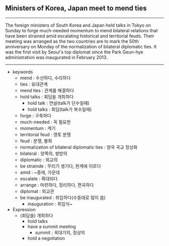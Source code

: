 ## Ministers of Korea, Japan meet to mend ties

---

The foreign ministers of South Korea and Japan held talks in Tokyo on Sunday to forge much-needed momentum to mend bilateral relations that have been strained amid escalating historical and territorial feuds.
Their meeting was arranged as the two countries are to mark the 50th anniversary on Monday of the normalization of bilateral diplomatic ties.
It was the first visit by Seoul's top diplomat since the Park Geun-hye administration was inaugurated in February 2013.

---

- keywords
  - mend : 수선하다, 수리하다
  - ties : 유대관계
  - mend ties : 관계를 해결하다
  - hold talks : 회담을 개최하다
    - hold talk : 연설(talk가 단수일때)
    - hold talks : 회담(talk가 복수일때)
  - forge : 구축하다
  - much-needed : 꼭 필요한
  - momentum : 계기
  - territorial feud : 영토 분쟁
  - feud : 분쟁, 불화
  - normalization of bilateral diplomatic ties : 양국 국교 정상화
  - bilateral : 양쪽의, 쌍방의
  - diplomatic : 외교의
  - be strainde : 무리기 생기다, 한계에 이르다
  - amid : ~중에, 가운데
  - escalate : 확대되다
  - arrange : 마련하다, 정리하다, 편곡하다
  - diplomat : 외교관
  - be inaugurated : 취임하다(수동태로 많이 씀)
    - inauguration : 취임식~
- Expression
  - (회담을) 개최하다
    - hold talks
    - have a summit meeting
      - summit : 꼭대기의, 정상의
    - hold a negotiation
